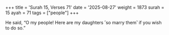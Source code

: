 +++
title = 'Surah 15, Verses 71'
date = '2025-08-27'
weight = 1873
surah = 15
ayah = 71
tags = ["people"]
+++

He said, “O my people! Here are my daughters ˹so marry them˺ if you wish to do so.”